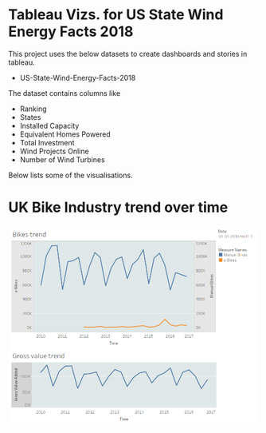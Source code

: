 #  Tableau Vizs. for US State Wind Energy Facts 2018

This project uses the below datasets to create dashboards and stories in tableau.

* US-State-Wind-Energy-Facts-2018

The dataset contains columns like
* Ranking
* States
* Installed Capacity
* Equivalent Homes Powered
* Total Investment 
* Wind Projects Online
* Number of Wind Turbines

Below lists some of the visualisations.

# UK Bike Industry trend over time
![alt text](https://github.com/abhijithremesh/Tableau-portfolio/blob/master/practice%20datasets%201/05/UK%20Bike%20Industry.png)
